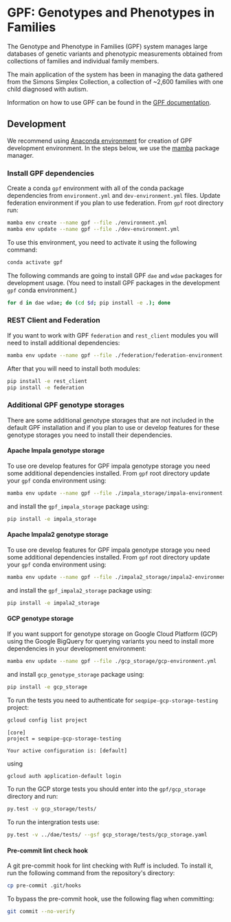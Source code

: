 # GPF: Genotypes and Phenotypes in Families

The Genotype and Phenotype in Families (GPF) system manages large databases
of genetic variants and phenotypic measurements obtained from collections
of families and individual family members.

The main application of the system has been in managing the data gathered from
the Simons Simplex Collection, a collection of ~2,600 families with one child
diagnosed with autism.

Information on how to use GPF can be found in the
[GPF documentation](https://iossifovlab.com/gpfuserdocs/).

## Development
We recommend using [Anaconda environment](https://www.anaconda.com/)
for creation of GPF development environment.
In the steps below, we use the
[mamba](https://mamba.readthedocs.io/en/latest/index.html) package manager.

### Install GPF dependencies

Create a conda `gpf` environment with all of the conda package dependencies
from `environment.yml` and `dev-environment.yml` files. Update federation
environment if you plan to use federation. From `gpf` root directory run:

```bash
mamba env create --name gpf --file ./environment.yml
mamba env update --name gpf --file ./dev-environment.yml
```

To use this environment, you need to activate it using the following command:

```bash
conda activate gpf
```

The following commands are going to install GPF `dae` and `wdae` packages for
development usage. (You need to install GPF packages in the development `gpf`
conda environment.)

```bash
for d in dae wdae; do (cd $d; pip install -e .); done
```

### REST Client and Federation

If you want to work with GPF `federation` and `rest_client` modules you
will need to install additional dependencies:

```bash
mamba env update --name gpf --file ./federation/federation-environment.yml
```

After that you will need to install both modules:

```bash
pip install -e rest_client
pip install -e federation
```

### Additional GPF genotype storages

There are some additional genotype storages that are not included in the
default GPF installation and if you plan to use or develop features for these
genotype storages you need to install their dependencies.

#### Apache Impala genotype storage

To use ore develop features for GPF impala genotype storage you need some
additional dependencies installed. From `gpf` root directory update your `gpf`
conda environment using:

```bash
mamba env update --name gpf --file ./impala_storage/impala-environment.yml
```

and install the `gpf_impala_storage` package using:

```bash
pip install -e impala_storage
```

#### Apache Impala2 genotype storage

To use ore develop features for GPF impala genotype storage you need some
additional dependencies installed. From `gpf` root directory update your `gpf`
conda environment using:

```bash
mamba env update --name gpf --file ./impala2_storage/impala2-environment.yml
```

and install the `gpf_impala2_storage` package using:

```bash
pip install -e impala2_storage
```

#### GCP genotype storage

If you want support for genotype storage on Google Cloud Platform (GCP) using
the Google BigQuery for querying variants you need to install more dependencies
in your development environment:

```bash
mamba env update --name gpf --file ./gcp_storage/gcp-environment.yml
```

and install `gcp_genotype_storage` package using:

```bash
pip install -e gcp_storage
```

To run the tests you need to authenticate for `seqpipe-gcp-storage-testing`
project:

```bash
gcloud config list project
```

```
[core]
project = seqpipe-gcp-storage-testing

Your active configuration is: [default]
```

using

```bash
gcloud auth application-default login
```

To run the GCP storge tests you should enter into the
`gpf/gcp_storage` directory and run:

```bash
py.test -v gcp_storage/tests/
```

To run the intergration tests use:

```bash
py.test -v ../dae/tests/ --gsf gcp_storage/tests/gcp_storage.yaml
```

#### Pre-commit lint check hook

A git pre-commit hook for lint checking with Ruff is included.
To install it, run the following command from the repository's directory:

```bash
cp pre-commit .git/hooks
```

To bypass the pre-commit hook, use the following flag when committing:

```bash
git commit --no-verify
```
